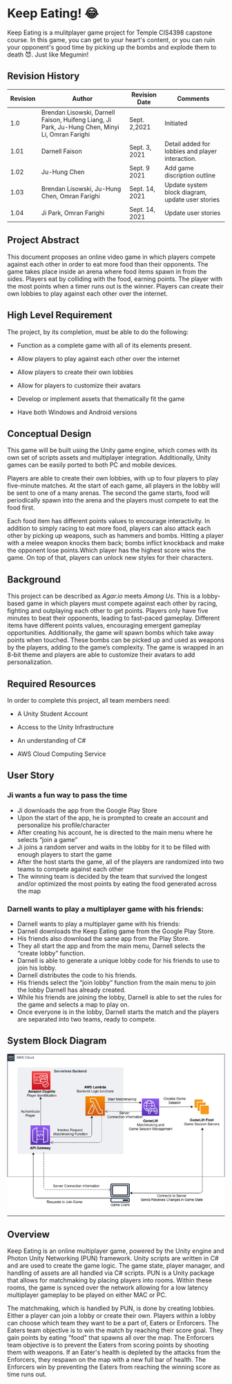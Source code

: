 ﻿
# Keep Eating! :joy:
Keep Eating is a mulitplayer game project for Temple CIS4398 capstone course. In this game, you can get to your heart's content, or you can ruin your opponent's good time by 
picking up the bombs and explode them to death :smiling_imp:. Just like Megumin!

## Revision History
| Revision | Author | Revision Date| Comments
|----------|------|----------|---------|
| 1.0 | Brendan Lisowski, Darnell Faison, Huifeng Liang, Ji Park, Ju-Hung Chen, Minyi Li, Omran Farighi | Sept. 2,2021 | Initiated |
|1.01|Darnell Faison|Sept. 3, 2021| Detail added for lobbies and player interaction. |
|1.02|Ju-Hung Chen|Sept. 9 2021| Add game discription outline |
|1.03|Brendan Lisowski, Ju-Hung Chen, Omran Farighi| Sept. 14, 2021| Update system block diagram, update user stories|
|1.04|Ji Park, Omran Farighi| Sept. 14, 2021| Update user stories|



## Project Abstract
This document proposes an online video game in which players compete against each other in order to eat more food than their opponents. The game takes place inside an arena where food items spawn in from the sides. Players eat by colliding with the food, earning points. The player with the most points when a timer runs out is the winner. Players can create their own lobbies to play against each other over the internet.

## High Level Requirement
The project, by its completion, must be able to do the following:

-   Function as a complete game with all of its elements present.
    
-   Allow players to play against each other over the internet
    
-   Allow players to create their own lobbies
    
-   Allow for players to customize their avatars
    
-   Develop or implement assets that thematically fit the game
    
-   Have both Windows and Android versions

## Conceptual Design
This game will be built using the Unity game engine, which comes with its own set of scripts assets and multiplayer integration. Additionally, Unity games can be easily ported to both PC and mobile devices.

Players are able to create their own lobbies, with up to four players to play five-minute matches. At the start of each game, all players in the lobby will be sent to one of a many arenas. The second the game starts, food will periodically spawn into the arena and the players must compete to eat the food first.

Each food item has different points values to encourage interactivity. In addition to simply racing to eat more food, players can also attack each other by picking up weapons, such as hammers and bombs. Hitting a player with a melee weapon knocks them back; bombs inflict knockback and make the opponent lose points.Which player has the highest score wins the game. On top of that, players can unlock new styles for their characters.

## Background
This project can be described as *Agar.io* meets *Among Us*. This is a lobby-based game in which players must compete against each other by racing, fighting and outplaying each other to get points. Players only have five minutes to beat their opponents, leading to fast-paced gameplay. Different items have different points values, encouraging emergent gameplay opportunities. Additionally, the game will spawn bombs which take away points when touched. These bombs can be picked up and used as weapons by the players, adding to the game’s complexity. The game is wrapped in an 8-bit theme and players are able to customize their avatars to add personalization.

## Required Resources
In order to complete this project, all team members need:

-   A Unity Student Account
    
-   Access to the Unity Infrastructure
    
-   An understanding of C#
    
-   AWS Cloud Computing Service

## User Story 
### Ji wants a fun way to pass the time
- Ji downloads the app from the Google Play Store
- Upon the start of the app, he is prompted to create an account and personalize his profile/character
- After creating his account, he is directed to the main menu where he selects “join a game”
- Ji joins a random server and waits in the lobby for it to be filled with enough players to start the game
- After the host starts the game, all of the players are randomized into two teams to compete against each other
- The winning team is decided by the team that survived the longest and/or optimized the most points by eating the food generated across the map

### Darnell wants to play a multiplayer game with his friends:
- Darnell wants to play a multiplayer game with his friends:
- Darnell downloads the Keep Eating game from the Google Play Store.
- His friends also download the same app from the Play Store.
- They all start the app and from the main menu, Darnell selects the “create lobby” function.
- Darnell is able to generate a unique lobby code for his friends to use to join his lobby.
- Darnell distributes the code to his friends.
- His friends select the “join lobby” function from the main menu to join the lobby Darnell has already created.
- While his friends are joining the lobby, Darnell is able to set the rules for the game and selects a map to play on.
- Once everyone is in the lobby, Darnell starts the match and the players are separated into two teams, ready to compete.



## System Block Diagram
![Systam Block Diagram](/images/systemblockdiagram.png)


------------------------------------------------------------------------------------------------------------------------------------------------------------------------------

## Overview
Keep Eating is an online multiplayer game, powered by the Unity engine and Photon Unity Networking (PUN) framework. Unity scripts are written in C# and are used to create the game logic. The game state, player manager, and handling of assets are all handled via C# scripts. PUN is a Unity package that allows for matchmaking by placing players into rooms. Within these rooms, the game is synced over the network allowing for a low latency multiplayer gameplay to be played on either MAC or PC. 

The matchmaking, which is handled by PUN, is done by creating lobbies. Either a player can join a lobby or create their own. Players within a lobby can choose which team they want to be a part of, Eaters or Enforcers.   The Eaters team objective is to win the match by reaching their score goal. They gain points by eating "food" that spawns all over the map. The Enforcers team objective is to prevent the Eaters from scoring points by shooting them with weapons. If an Eater's health is depleted by the attacks from the Enforcers, they respawn on the map with a new full bar of health. The Enforcers win by preventing the Eaters from reaching the winning score as time runs out. 


